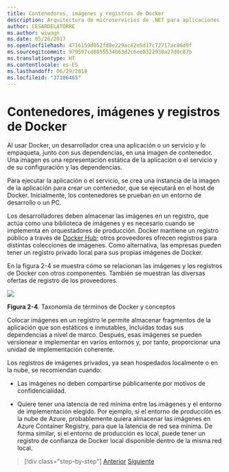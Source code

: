 ```yaml
---
title: Contenedores, imágenes y registros de Docker
description: Arquitectura de microservicios de .NET para aplicaciones .NET en contenedor | Contenedores, imágenes y registros de Docker
author: CESARDELATORRE
ms.author: wiwagn
ms.date: 05/26/2017
ms.openlocfilehash: 4716159d052fd8e229ac42e5d17c72717ac86d9f
ms.sourcegitcommit: 979597cd8055534b63d2c6ee8322938a27d0c87b
ms.translationtype: HT
ms.contentlocale: es-ES
ms.lasthandoff: 06/29/2018
ms.locfileid: "37106465"
---
```

# <a name="docker-containers-images-and-registries"></a>Contenedores, imágenes y registros de Docker

Al usar Docker, un desarrollador crea una aplicación o un servicio y lo empaqueta, junto con sus dependencias, en una imagen de contenedor. Una imagen es una representación estática de la aplicación o el servicio y de su configuración y las dependencias.

Para ejecutar la aplicación o el servicio, se crea una instancia de la imagen de la aplicación para crear un contenedor, que se ejecutará en el host de Docker. Inicialmente, los contenedores se prueban en un entorno de desarrollo o un PC.

Los desarrolladores deben almacenar las imágenes en un registro, que actúa como una biblioteca de imágenes y es necesario cuando se implementa en orquestadores de producción. Docker mantiene un registro público a través de [Docker Hub](https://hub.docker.com/); otros proveedores ofrecen registros para distintas colecciones de imágenes. Como alternativa, las empresas pueden tener un registro privado local para sus propias imágenes de Docker.

En la figura 2-4 se muestra cómo se relacionan las imágenes y los registros de Docker con otros componentes. También se muestran las diversas ofertas de registro de los proveedores.

![](./media/image5.PNG)

**Figura 2-4**. Taxonomía de términos de Docker y conceptos

Colocar imágenes en un registro le permite almacenar fragmentos de la aplicación que son estáticos e inmutables, incluidas todas sus dependencias a nivel de marco. Después, esas imágenes se pueden versionear e implementar en varios entornos y, por tanto, proporcionar una unidad de implementación coherente.

Los registros de imágenes privados, ya sean hospedados localmente o en la nube, se recomiendan cuando:

-   Las imágenes no deben compartirse públicamente por motivos de confidencialidad.

-   Quiere tener una latencia de red mínima entre las imágenes y el entorno de implementación elegido. Por ejemplo, si el entorno de producción es la nube de Azure, probablemente quiera almacenar las imágenes en Azure Container Registry, para que la latencia de red sea mínima. De forma similar, si el entorno de producción es local, puede tener un registro de confianza de Docker local disponible dentro de la misma red local.

>[!div class="step-by-step"]
[Anterior](docker-terminology.md)
[Siguiente](../net-core-net-framework-containers/index.md)
